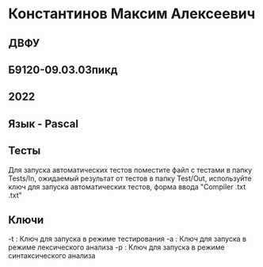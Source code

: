 ﻿# Константинов Максим Алексеевич
## ДВФУ
## Б9120-09.03.03пикд
## 2022
## Язык - Pascal

## Тесты
Для запуска автоматических тестов поместите файл с тестами в папку Tests/In, ожидаемый результат от тестов в папку Test/Out, используйте ключ для запуска автоматических тестов, форма ввода "Compiler <keys> <inputTests>.txt <outputTests>.txt"

## Ключи
-t : Ключ для запуска в режиме тестирования 
-a : Ключ для запуска в режиме лексического анализа
-p : Ключ для запуска в режиме синтаксического анализа
